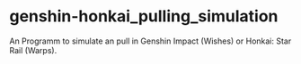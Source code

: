 # genshin-honkai_pulling_simulation
An Programm to simulate an pull in Genshin Impact (Wishes) or Honkai: Star Rail (Warps).
